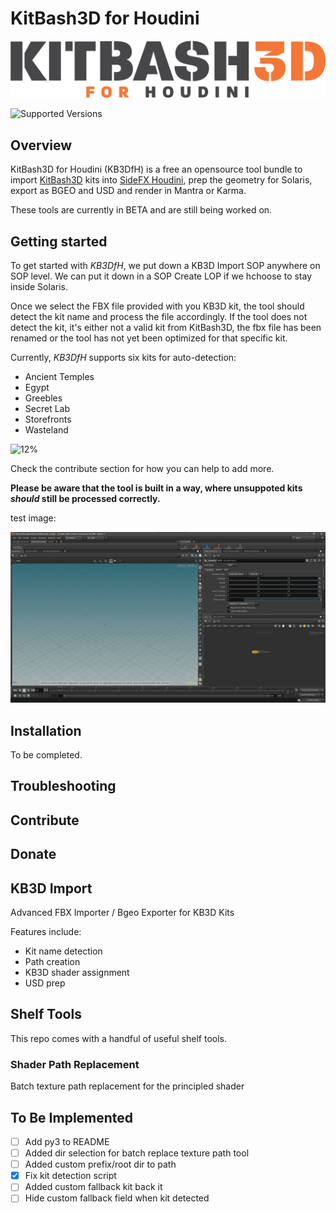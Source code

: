 # KitBash3D for Houdini

![KitBash3D for Houdini](static/kb3d-for-houdini-logo-256px-dark.png "Logo")

![Supported Versions](https://img.shields.io/badge/python-3.7-blue.svg)

## Overview

KitBash3D for Houdini (KB3DfH) is a free an opensource tool bundle to import [KitBash3D](https://kitbash3d.com/) kits into [SideFX Houdini](https://www.sidefx.com/), prep the geometry for Solaris, export as BGEO and USD and render in Mantra or Karma.

These tools are currently in BETA and are still being worked on.

## Getting started

To get started with *KB3DfH*, we put down a KB3D Import SOP anywhere on SOP level. We can put it down in a SOP Create LOP if we hchoose to stay inside Solaris.

Once we select the FBX file provided with you KB3D kit, the tool should detect the kit name and process the file accordingly. If the tool does not detect the kit, it's either not a valid kit from KitBash3D, the fbx file has been renamed or the tool has not yet been optimized for that specific kit.

Currently, *KB3DfH* supports six kits for auto-detection:

- Ancient Temples
- Egypt
- Greebles
- Secret Lab
- Storefronts
- Wasteland

![12%](https://progress-bar.dev/12)

Check the contribute section for how you can help to add more.

**Please be aware that the tool is built in a way, where unsuppoted kits *should* still be processed correctly.**


test image:

![Test Screenshot](static/test.png "Test screenshot")

## Installation

To be completed.

## Troubleshooting

## Contribute

## Donate

## KB3D Import

Advanced FBX Importer / Bgeo Exporter for KB3D Kits

Features include:

- Kit name detection
- Path creation
- KB3D shader assignment
- USD prep

## Shelf Tools

This repo comes with a handful of useful shelf tools.

### Shader Path Replacement

Batch texture path replacement for the principled shader

## To Be Implemented

- [ ] Add py3 to README
- [ ] Added dir selection for batch replace texture path tool
- [ ] Added custom prefix/root dir to path
- [x] Fix kit detection script
- [ ] Added custom fallback kit back it
- [ ] Hide custom fallback field when kit detected